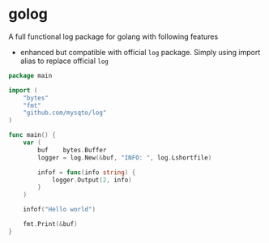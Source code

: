 # golog

A full functional log package for golang with following features

* enhanced but compatible with official `log` package. Simply using import alias to replace official `log`

``` go
package main

import (
    "bytes"
    "fmt"
    "github.com/mysqto/log"
)

func main() {
    var (
        buf    bytes.Buffer
        logger = log.New(&buf, "INFO: ", log.Lshortfile)

        infof = func(info string) {
            logger.Output(2, info)
        }
    )

    infof("Hello world")

    fmt.Print(&buf)
}
```

